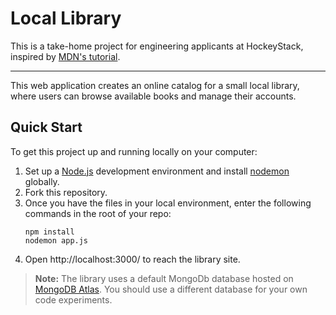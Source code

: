 # Local Library
This is a take-home project for engineering applicants at HockeyStack, inspired by [MDN's tutorial](https://developer.mozilla.org/en-US/docs/Learn/Server-side/Express_Nodejs/Tutorial_local_library_website).

----

This web application creates an online catalog for a small local library, where users can browse available books and manage their accounts.
## Quick Start

To get this project up and running locally on your computer:

1. Set up a [Node.js](https://wiki.developer.mozilla.org/en-US/docs/Learn/Server-side/Express_Nodejs/development_environment) development environment and install [nodemon](https://www.npmjs.com/package/nodemon) globally.
2. Fork this repository.
3. Once you have the files in your local environment, enter the following commands in the root of your repo:
   ```
   npm install
   nodemon app.js
   ```
4. Open http://localhost:3000/ to reach the library site.

> **Note:** The library uses a default MongoDb database hosted on [MongoDB Atlas](https://www.mongodb.com/cloud/atlas). You should use a different database for your own code experiments.
